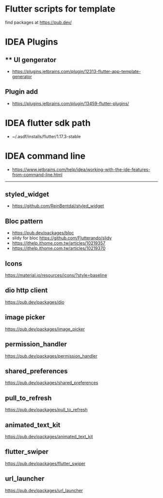 # Flutter scripts for template

find packages at https://pub.dev/

# IDEA Plugins
## ** UI gengerator
- https://plugins.jetbrains.com/plugin/12313-flutter-app-template-generator

## Plugin add
- https://plugins.jetbrains.com/plugin/13459-flutter-plugins/

# IDEA flutter sdk path
- ~/.asdf/installs/flutter/1.17.3-stable

# IDEA command line
- https://www.jetbrains.com/help/idea/working-with-the-ide-features-from-command-line.html
    
----

## styled_widget
- https://github.com/ReinBentdal/styled_widget

## Bloc pattern
 - https://pub.dev/packages/bloc
 - slidy for bloc https://github.com/Flutterando/slidy
 - https://ithelp.ithome.com.tw/articles/10219357
 - https://ithelp.ithome.com.tw/articles/10219370

## Icons
https://material.io/resources/icons/?style=baseline

## dio http client
https://pub.dev/packages/dio

## image picker
https://pub.dev/packages/image_picker

## permission_handler
https://pub.dev/packages/permission_handler

## shared_preferences
https://pub.dev/packages/shared_preferences

## pull_to_refresh
https://pub.dev/packages/pull_to_refresh

## animated_text_kit
https://pub.dev/packages/animated_text_kit

## flutter_swiper
https://pub.dev/packages/flutter_swiper

## url_launcher
https://pub.dev/packages/url_launcher
